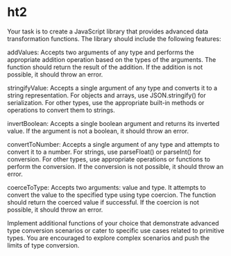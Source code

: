 # ht2

Your task is to create a JavaScript library that provides advanced data transformation functions. The library should include the following features:

addValues: Accepts two arguments of any type and performs the appropriate addition operation based on the types of the arguments. The function should return the result of the addition. If the addition is not possible, it should throw an error.

stringifyValue: Accepts a single argument of any type and converts it to a string representation. For objects and arrays, use JSON.stringify() for serialization. For other types, use the appropriate built-in methods or operations to convert them to strings.

invertBoolean: Accepts a single boolean argument and returns its inverted value. If the argument is not a boolean, it should throw an error.

convertToNumber: Accepts a single argument of any type and attempts to convert it to a number. For strings, use parseFloat() or parseInt() for conversion. For other types, use appropriate operations or functions to perform the conversion. If the conversion is not possible, it should throw an error.

coerceToType: Accepts two arguments: value and type. It attempts to convert the value to the specified type using type coercion. The function should return the coerced value if successful. If the coercion is not possible, it should throw an error.

Implement additional functions of your choice that demonstrate advanced type conversion scenarios or cater to specific use cases related to primitive types. You are encouraged to explore complex scenarios and push the limits of type conversion.